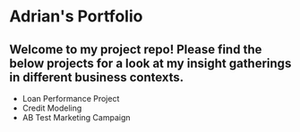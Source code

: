# Adrian's Portfolio
## Welcome to my project repo! Please find the below projects for a look at my insight gatherings in different business contexts. 
* Loan Performance Project
* Credit Modeling
* AB Test Marketing Campaign
